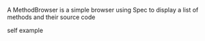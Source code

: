 A MethodBrowser is a simple browser using Spec to display a list of methods and their source code

self example
